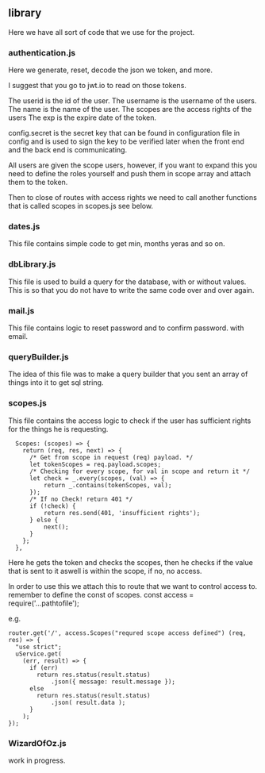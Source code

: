 ## library
Here we have all sort of code that we use for the project. 

### authentication.js

Here we generate, reset, decode the json we token, and more. 

I suggest that you go to jwt.io to read on those tokens.

The userid is the id of the user. 
The username is the username of the users.
The name is the name of the user. 
The scopes are the access rights of the users
The exp is the expire date of the token. 

config.secret is the secret key that can be found in configuration file in config and is used to sign the key to be verified later when the front end and the back end is communicating. 

All users are given the scope users, however, if you want to expand this you need to define the roles yourself and push them in scope array and attach them to the token. 

Then to close of routes with access rights we need to call another functions that is called scopes in scopes.js see below. 

### dates.js

This file contains simple code to get min, months yeras and so on. 

### dbLibrary.js

This file is used to build a query for the database, with or without values. This is so that you do not have to write the same code over and over again. 

### mail.js

This file contains logic to reset password and to confirm password. with email. 

### queryBuilder.js

The idea of this file was to make a query builder that you sent an array of things into it to get sql string. 

### scopes.js

This file contains the access logic to check if the user has sufficient rights for the things he is requesting. 
```
  Scopes: (scopes) => {
    return (req, res, next) => {
      /* Get from scope in request (req) payload. */
      let tokenScopes = req.payload.scopes;
      /* Checking for every scope, for val in scope and return it */
      let check = _.every(scopes, (val) => {
          return _.contains(tokenScopes, val);
      });
      /* If no Check! return 401 */
      if (!check) {
          return res.send(401, 'insufficient rights');
      } else {
          next();
      }
    };
  },
```

Here he gets the token and checks the scopes, then he checks if the value that is sent to it aswell is within the scope, if no, no access. 

In order to use this we attach this to route that we want to control access to. remember to define the const of scopes. const access = require('...pathtofile'); 

e.g. 
```
router.get('/', access.Scopes("requred scope access defined") (req, res) => {
  "use strict";
  uService.get(
    (err, result) => {
      if (err)
        return res.status(result.status)
            .json({ message: result.message });
      else 
        return res.status(result.status)
            .json( result.data );
      }
    );
});
```

### WizardOfOz.js

work in progress. 
